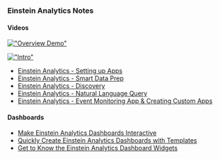 ### Einstein Analytics Notes

#### Videos


[!["Overview Demo"](https://img.youtube.com/vi/R07CtsAmrd0/0.jpg)](https://www.youtube.com/watch?v=R07CtsAmrd0 "Overview Demo")

 [!["Intro"](https://img.youtube.com/vi/qqhlueaTyWQl/0.jpg)](https://www.youtube.com/watch?v=qqhlueaTyWQl "Intro")
- [Einstein Analytics - Setting up Apps](https://www.youtube.com/watch?v=49-buxIS3Tw)
- [Einstein Analytics - Smart Data Prep](https://www.youtube.com/watch?v=QPoWsrhOrpQ)
- [Einstein Analytics - Discovery](https://www.youtube.com/watch?v=Ev895wkofX4)
- [Einstein Analytics - Natural Language Query](https://www.youtube.com/watch?v=kNEoNAKlOls)
- [Einstein Analytics - Event Monitoring App & Creating Custom Apps](https://www.youtube.com/watch?v=TWpGVzspk0s)


####  Dashboards
- [Make Einstein Analytics Dashboards Interactive](https://www.youtube.com/watch?v=MAvOSYs8YC8)
- [Quickly Create Einstein Analytics Dashboards with Templates](https://www.youtube.com/watch?v=Yv97TFhwF60)
- [Get to Know the Einstein Analytics Dashboard Widgets](https://www.youtube.com/watch?v=_CKlsYUva5w)
